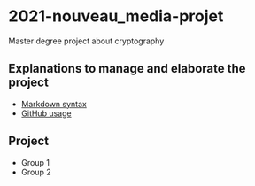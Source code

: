 # 2021-nouveau_media-projet
Master degree project about cryptography

## Explanations to manage and elaborate the project

- [Markdown syntax](markdown.md)
- [GitHub usage](gitHub-usage.md)

## Project

- Group 1
- Group 2
